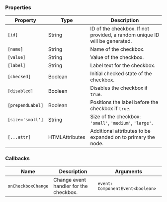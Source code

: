 ### Properties

| Property         | Type                             | Description                                                                |
| ---------------- | -------------------------------- | -------------------------------------------------------------------------- |
| `[id]`           | String                           | ID of the checkbox. If not provided, a random unique ID will be generated. |
| `[name]`         | String                           | Name of the checkbox.                                                      |
| `[value]`        | String                           | Value of the checkbox.                                                     |
| `[label]`        | String                           | Label text for the checkbox.                                               |
| `[checked]`      | Boolean                          | Initial checked state of the checkbox.                                     |
| `[disabled]`     | Boolean                          | Disables the checkbox if `true`.                                           |
| `[prependLabel]` | Boolean                          | Positions the label before the checkbox if `true`.                         |
| `[size='small']` | String                           | Size of the checkbox: `'small'`, `'medium'`, `'large'`.                    |
| `[...attr] `     | HTMLAttributes<HTMLInputElement> | Additional attributes to be expanded on to primary the node.                              |

### Callbacks

| Name               | Description                            | Arguments                        |
| ------------------ | -------------------------------------- | -------------------------------- |
| `onCheckboxChange` | Change event handler for the checkbox. | `event: ComponentEvent<boolean>` |
